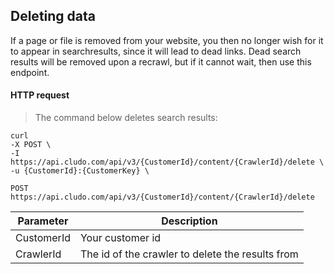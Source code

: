 <h2 id="data-indexing_delete">Deleting data</h2>

If a page or file is removed from your website, you then no longer wish for it to appear in searchresults, since it will lead to dead links. Dead search results will be removed upon a recrawl, but if it cannot wait, then use this endpoint.





#### HTTP request

> The command below deletes search results:

```shell
curl
-X POST \
-I https://api.cludo.com/api/v3/{CustomerId}/content/{CrawlerId}/delete \
-u {CustomerId}:{CustomerKey} \
```

`POST https://api.cludo.com/api/v3/{CustomerId}/content/{CrawlerId}/delete`

Parameter | Description
----- | ------
CustomerId | Your customer id
CrawlerId | The id of the crawler to delete the results from



